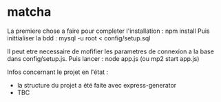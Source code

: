 # matcha

La premiere chose a faire pour completer l'installation : npm install
Puis inittialiser la bdd : mysql -u root < config/setup.sql

Il peut etre necessaire de mofifier les parametres de connexion a la base dans config/setup.js.
Puis lancer : node app.js (ou mp2 start app.js)

Infos concernant le projet en l'état :
- la structure du projet a été faite avec express-generator
- TBC
